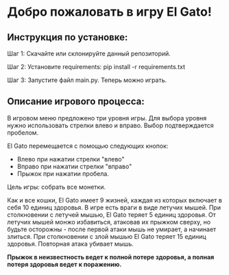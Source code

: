 <h1>Добро пожаловать в игру El Gato!</h1>

<h2>Инструкция по установке:</h2>


Шаг 1:
Скачайте или склонируйте данный репозиторий.

Шаг 2:
Установите requirements: pip install -r requirements.txt

Шаг 3:
Запустите файл main.py. Теперь можно играть.


<h2>Описание игрового процесса:</h2>
В игровом меню предложено три уровня игры. 
Для выбора уровня нужно использовать стрелки влево и вправо.
Выбор подтверждается пробелом.

El Gato перемещается с помощью следующих кнопок:
- Влево при нажатии стрелки "влево"
- Вправо при нажатии стрелки "вправо"
- Прыжок при нажатии пробела.

Цель игры: собрать все монетки.

Как и все кошки, El Gato имеет 9 жизней, каждая из которых включает в себя 10 единиц здоровья.
В игре есть враги в виде летучих мышей. 
При столкновении с летучей мышью, El Gato теряет 5 единиц здоровья.
От летучих мышей монжо избавиться, атаковав их прыжком сверху, но будьте осторожны - после первой атаки мышь не умирает, а начинает злиться.
При столкновении с злой мышью El Gato теряет 15 единиц здоровья. Повторная атака убивает мышь.

**Прыжок в неизвестность ведет к полной потере здоровья, а полная потеря здоровья ведет к поражению.**

